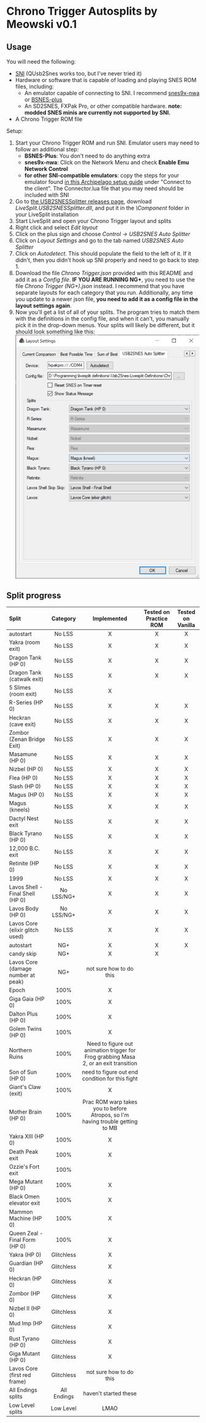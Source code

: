 # Chrono Trigger Autosplits by Meowski v0.1

## Usage

You will need the following:

* [SNI](https://github.com/alttpo/sni/releases) (QUsb2Snes works too, but I've never tried it)
* Hardware or software that is capable of loading and playing SNES ROM files, including:
    * An emulator capable of connecting to SNI. I recommend [snes9x-nwa](https://github.com/Skarsnik/snes9x-emunwa/releases) or [BSNES-plus](https://github.com/black-sliver/bsnes-plus)
    * An SD2SNES, FXPak Pro, or other compatible hardware. **note: modded SNES minis are currently not supported by SNI.**
* A Chrono Trigger ROM file

Setup:
1. Start your Chrono Trigger ROM and run SNI. Emulator users may need to follow an additional step:
   * **BSNES-Plus**: You don't need to do anything extra
   * **snes9x-nwa**: Click on the Network Menu and check **Enable Emu Network Control**
   * **for other SNI-compatible emulators**: copy the steps for your emulator found [in this Archipelago setup guide](https://archipelago.gg/tutorial/A%20Link%20to%20the%20Past/multiworld/en) under "Connect to the client". The Connector.lua file that you may need should be included with SNI
2. Go to [the USB2SNESSplitter releases page](https://github.com/usb2snes/LiveSplit.USB2SNESSplitter/releases), download *LiveSplit.USB2SNESSplitter.dll*, and put it in the *\Component* folder in your LiveSplit installation
3. Start LiveSplit and open your Chrono Trigger layout and splits
4. Right click and select *Edit layout*
5. Click on the plus sign and choose *Control -> USB2SNES Auto Splitter*
6. Click on *Layout Settings* and go to the tab named *USB2SNES Auto Splitter*
7. Click on *Autodetect*. This should populate the field to the left of it. If it didn't, then you didn't hook up SNI properly and need to go back to step 1.
8. Download the file *Chrono Trigger.json* provided with this README and add it as a *Config file*. **IF YOU ARE RUNNING NG+**, you need to use the file *Chrono Trigger (NG+).json* instead. I recommend that you have separate layouts for each category that you run. Additionally, any time you update to a newer json file, **you need to add it as a config file in the layout settings again**.
9. Now you'll get a list of all of your splits. The program tries to match them with the definitions in the config file, and when it can't, you manually pick it in the drop-down menus. Your splits will likely be different, but it should look something like this: ![](./livesplit%20layout%20example.png) 

## Split progress

Split | Category | Implemented | Tested on Practice ROM | Tested on Vanilla
:--- | :---: | :---: | :---: | :---:
autostart | No LSS | X | X | X
Yakra (room exit) | No LSS | X | X | X
Dragon Tank (HP 0) | No LSS | X | X | X
Dragon Tank (catwalk exit) | No LSS | X | X | X
5 Slimes (room exit) | No LSS | X | |
R-Series (HP 0) | No LSS | X | X | X
Heckran (cave exit) | No LSS | X | X | X
Zombor (Zenan Bridge Exit) | No LSS | X | X | X
Masamune (HP 0) | No LSS | X | X | X
Nizbel (HP 0) | No LSS | X | X | X
Flea (HP 0) | No LSS | X | X | X
Slash (HP 0) | No LSS | X | X | X
Magus (HP 0) | No LSS | X | X | X
Magus (kneels) | No LSS | X | X | X
Dactyl Nest exit | No LSS | X | X | X
Black Tyrano (HP 0) | No LSS | X | X | X
12,000 B.C. exit | No LSS | X | X | X
Retinite (HP 0) | No LSS | X | X | X
1999 | No LSS | X | X | X
Lavos Shell - Final Shell (HP 0) | No LSS/NG+ | X | X | X
Lavos Body (HP 0) | No LSS/NG+ | X | X | X
Lavos Core (elixir glitch used) | No LSS | X | X | X
autostart | NG+ | X | X | X
candy skip | NG+ | X | X | 
Lavos Core (damage number at peak) | NG+ | not sure how to do this | | 
Epoch | 100% | X | | 
Giga Gaia (HP 0) | 100% | X | |
Dalton Plus (HP 0) | 100% | X | |
Golem Twins (HP 0) | 100% | X | |
Northern Ruins | 100% | Need to figure out animation trigger for Frog grabbing Masa 2, or an exit transition | | 
Son of Sun (HP 0) | 100% | need to figure out end condition for this fight | | 
Giant's Claw (exit) | 100% | X | |
Mother Brain (HP 0) | 100% | Prac ROM warp takes you to before Atropos, so I'm having trouble getting to MB
Yakra XIII (HP 0) | 100% | X | |
Death Peak exit | 100% | X | | 
Ozzie's Fort exit | 100% | | | 
Mega Mutant (HP 0) | 100% | X | | 
Black Omen elevator exit | 100% | X | |
Mammon Machine (HP 0) | 100% | X | |
Queen Zeal - Final Form (HP 0) | 100% | X | |
Yakra (HP 0) | Glitchless | X | |
Guardian (HP 0) | Glitchless | X | |
Heckran (HP 0) | Glitchless | X | |
Zombor (HP 0) | Glitchless | X | |
Nizbel II (HP 0) | Glitchless | X | |
Mud Imp (HP 0) | Glitchless | X | |
Rust Tyrano (HP 0) | Glitchless | X | |
Giga Mutant (HP 0) | Glitchless | X | |
Lavos Core (first red frame) | Glitchless | not sure how to do this | |
All Endings splits | All Endings | haven't started these | |
Low Level splits | Low Level | LMAO | | 